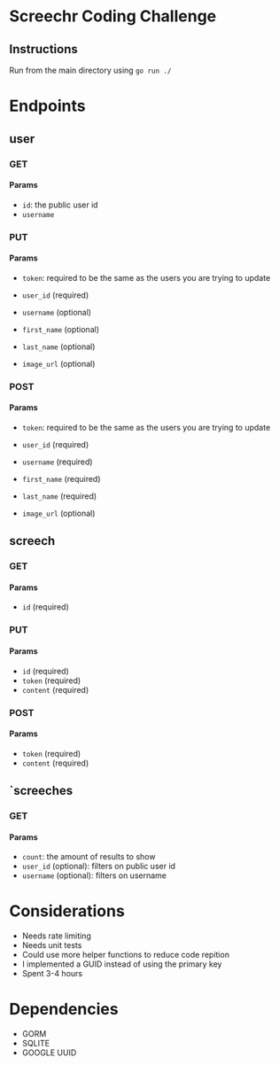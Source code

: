 # Screechr Coding Challenge

## Instructions

Run from the main directory using `go run ./`

# Endpoints
## user
### GET
#### Params
- `id`: the public user id
- `username`
### PUT
#### Params
- `token`: required to be the same as the users you are trying to update
- `user_id` (required)

- `username` (optional)
- `first_name` (optional)
- `last_name` (optional)
- `image_url` (optional)
### POST
#### Params
- `token`: required to be the same as the users you are trying to update
- `user_id` (required)

- `username` (required)
- `first_name` (required)
- `last_name` (required)
- `image_url` (optional)
## screech
### GET
#### Params
- `id` (required)
### PUT
#### Params
- `id` (required)
- `token` (required)
- `content` (required)
### POST
#### Params
- `token` (required)
- `content` (required)
## `screeches
### GET
#### Params
- `count`: the amount of results to show
- `user_id` (optional): filters on public user id
- `username` (optional): filters on username


# Considerations
- Needs rate limiting
- Needs unit tests
- Could use more helper functions to reduce code repition
- I implemented a GUID instead of using the primary key
- Spent 3-4 hours

# Dependencies
- GORM
- SQLITE
- GOOGLE UUID
